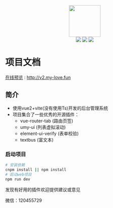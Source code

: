 
<div align=center>
<img src="./public/favicon.ico" width=100" height="100" />
</div>
<div align=center>
<img src="https://img.shields.io/badge/vue-2.6.14-brightgreen"/>
<img src="https://img.shields.io/badge/vite--2.9.8-red"/>
<img src="https://img.shields.io/badge/element--ui-2.15.8-green"/>

</div>

# 项目文档
[在线预览](http://v2.my-love.fun) : http://v2.my-love.fun

## 简介
- 使用vue2+vite(没有使用Ts)开发的后台管理系统
- 项目集合了一些优秀的开源插件：
    - vue-router-tab (路由页签)
    - umy-ui (列表虚拟滚动)
    - element-ui-verify (表单校验)
    - textbus (富文本)
### 启动项目
```bash
# 安装依赖
cnpm install || npm install
# 启动web项目
npm run dev
```
发现有好用的插件欢迎提供建议或意见

微信：120455729
